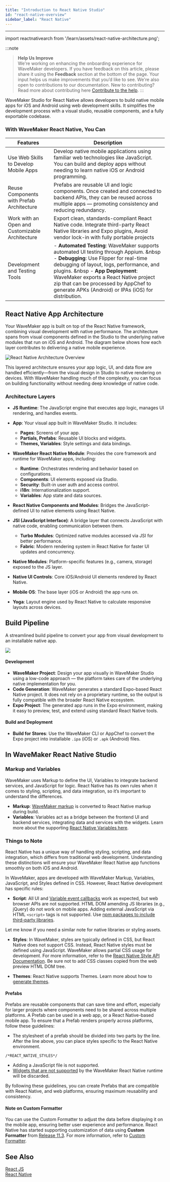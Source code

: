 ```yaml
---
title: "Introduction to React Native Studio"
id: "react-native-overview"
sidebar_label: "React Native"
---
```

---

import reactnativearch from '/learn/assets/react-native-architecture.png';

:::note
> **Help Us Improve**  
> We're working on enhancing the onboarding experience for WaveMaker developers. If you have feedback on this article, please share it using the **Feedback** section at the bottom of the page. Your input helps us make improvements that you’d like to see.
> We're also open to contributions to our documentation. New to contributing? Read more about contributing here [Contribute to the help](/learn/help/contribution-guide).
:::

WaveMaker Studio for React Native allows developers to build native mobile apps for iOS and Android using web development skills. It simplifies the development process with a visual studio, reusable components, and a fully exportable codebase.

### With WaveMaker React Native, You Can

|Features | Description |
|---|---|
|Use Web Skills to Develop Mobile Apps | Develop native mobile applications using familiar web technologies like JavaScript. You can build and deploy apps without needing to learn native iOS or Android programming. |
|Reuse Components with Prefab Architecture | Prefabs are reusable UI and logic components. Once created and connected to backend APIs, they can be reused across multiple apps — promoting consistency and reducing redundancy. |
|Work with an Open and Customizable Architecture  | Export clean, standards-compliant React Native code. Integrate third-party React Native libraries and Expo plugins, Avoid vendor lock-in with fully portable projects |
|Development and Testing Tools | - **Automated Testing**: WaveMaker supports automated UI testing through Appium. &nbsp - **Debugging**: Use Flipper for real-time debugging of layout, logs, performance, and plugins. &nbsp - **App Deployment**: WaveMaker exports a React Native project zip that can be processed by AppChef to generate APKs (Android) or IPAs (iOS) for distribution. |

## React Native App Architecture

Your WaveMaker app is built on top of the React Native framework, combining visual development with native performance. The architecture spans from visual components defined in the Studio to the underlying native modules that run on iOS and Android. The diagram below shows how each layer contributes to delivering a native mobile experience.

<img 
  src={reactnativearch}
  alt="React Native Architecture Overview"
  className="doc-responsive-image-big"
/>

This layered architecture ensures your app logic, UI, and data flow are handled efficiently—from the visual design in Studio to native rendering on devices. With WaveMaker handling much of the complexity, you can focus on building functionality without needing deep knowledge of native code.

### Architecture Layers

- **JS Runtime**: The JavaScript engine that executes app logic, manages UI rendering, and handles events.

- **App**: Your visual app built in WaveMaker Studio. It includes:
  - **Pages**: Screens of your app.
  - **Partials, Prefabs**: Reusable UI blocks and widgets.
  - **Themes, Variables**: Style settings and data bindings.

- **WaveMaker React Native Module**: Provides the core framework and runtime for WaveMaker apps, including:
  - **Runtime**: Orchestrates rendering and behavior based on configurations.
  - **Components**: UI elements exposed via Studio.
  - **Security**: Built-in user auth and access control.
  - **i18n**: Internationalization support.
  - **Variables**: App state and data sources.

- **React Native Components and Modules**: Bridges the JavaScript-defined UI to native elements using React Native.
- **JSI (JavaScript Interface)**: A bridge layer that connects JavaScript with native code, enabling communication between them.
    - **Turbo Modules**: Optimized native modules accessed via JSI for better performance.
    - **Fabric**: Modern rendering system in React Native for faster UI updates and concurrency.
- **Native Modules**: Platform-specific features (e.g., camera, storage) exposed to the JS layer.
- **Native UI Controls**: Core iOS/Android UI elements rendered by React Native.
- **Mobile OS**: The base layer (iOS or Android) the app runs on.
- **Yoga**: Layout engine used by React Native to calculate responsive layouts across devices.

## Build Pipeline

A streamlined build pipeline to convert your app from visual development to an installable native app.

![](/learn/assets/react-native-app-build-architecture.png)

#### Development

- **WaveMaker Project**: Design your app visually in WaveMaker Studio using a low-code approach — the platform takes care of the underlying native implementation for you.
- **Code Generation**: WaveMaker generates a standard Expo-based React Native project. It does not rely on a proprietary runtime, so the output is fully compatible with the broader React Native ecosystem.  
- **Expo Project**: The generated app runs in the Expo environment, making it easy to preview, test, and extend using standard React Native tools.

#### Build and Deployment

- **Build for Stores**: Use the WaveMaker CLI or AppChef to convert the Expo project into installable `.ipa` (iOS) or `.apk` (Android) files.



## In WaveMaker React Native Studio

### Markup and Variables

WaveMaker uses Markup to define the UI, Variables to integrate backend services, and JavaScript for logic. React Native has its own rules when it comes to styling, scripting, and data integration, so it’s important to understand the differences.

- **Markup**: [WaveMaker markup](/learn/app-development/ui-design/page-artefacts#page-markup) is converted to React Native markup during build.
- **Variables**: Variables act as a bridge between the frontend UI and backend services, integrating data and services with the widgets. Learn more about the supporting [React Native Variables here](/learn/react-native/supported-variables).

### Things to Note

React Native has a unique way of handling styling, scripting, and data integration, which differs from traditional web development. Understanding these distinctions will ensure your WaveMaker React Native app functions smoothly on both iOS and Android.

In WaveMaker, apps are developed with WaveMaker Markup, Variables, JavaScript, and Styles defined in CSS. However, React Native development has specific rules:

- **Script**: All UI and [Variable event callbacks](/learn/app-development/variables/accessing-elements-via-javascript) work as expected, but web browser APIs are not supported. HTML DOM amending JS libraries (e.g., jQuery) do not work on mobile apps. Adding external JavaScript via HTML `<script>` tags is not supported. Use [npm packages to include third-party libraries](/learn/react-native/custom-widget#adding-third-party-native-libraries).

Let me know if you need a similar note for native libraries or styling assets.


- **Styles**: In WaveMaker, styles are typically defined in CSS, but React Native does not support CSS. Instead, React Native styles must be defined using JavaScript. WaveMaker allows partial CSS usage for development. For more information, refer to the [React Native Style API Documentation](https://www.wavemakeronline.com/app-runtime/latest/rn/style-docs/widgets/basic/anchor/). Be sure not to add CSS classes copied from the web preview HTML DOM tree.

- **Themes**: React Native supports Themes. Learn more about how to [generate themes](/learn/react-native/theme).

#### Prefabs

Prefabs are reusable components that can save time and effort, especially for larger projects where components need to be shared across multiple platforms. A Prefab can be used in a web app, or a React Native-based mobile app. To ensure that a Prefab renders properly across platforms, follow these guidelines:

- The stylesheet of a prefab should be divided into two parts by the line. After the line above, you can place styles specific to the React Native environment. 

```
/*REACT_NATIVE_STYLES*/
```

- Adding a JavaScript file is not supported.
- [Widgets that are not supported](/learn/react-native/supported-widgets) by the WaveMaker React Native runtime will be discarded.

By following these guidelines, you can create Prefabs that are compatible with React Native, and web platforms, ensuring maximum reusability and consistency.

#### Note on Custom Formatter

You can use the Custom Formatter to adjust the data before displaying it on the mobile app, ensuring better user experience and performance. React Native has started supporting customization of data using **Custom Formatter** from [Release 11.3](/learn/wavemaker-release-notes/v11-3-0). For more information, refer to [Custom Formatter](/learn/app-development/variables/custom-formatter).

## See Also

[React JS](https://reactjs.org/)  
[React Native](https://reactnative.dev/)    